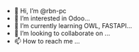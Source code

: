 - 👋 Hi, I’m @rbn-pc
- 👀 I’m interested in Odoo...
- 🌱 I’m currently learning OWL, FASTAPI...
- 💞️ I’m looking to collaborate on ...
- 📫 How to reach me ...

<!---
rbn-pc/rbn-pc is a ✨ special ✨ repository because its `README.md` (this file) appears on your GitHub profile.
You can click the Preview link to take a look at your changes.
--->
